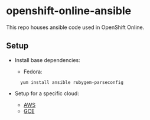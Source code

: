 openshift-online-ansible
========================

This repo houses ansible code used in OpenShift Online.

Setup
-----
- Install base dependencies:
  - Fedora:
  ```
    yum install ansible rubygem-parseconfig
  ```

- Setup for a specific cloud:
  - [AWS](../blob/master/README_AWS.md)
  - [GCE](../blob/master/README_GCE.md)
